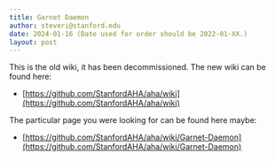 ```yaml
---
title: Garnet Daemon
author: steveri@stanford.edu
date: 2024-01-16 (Date used for order should be 2022-01-XX.)
layout: post
---
```


  
This is the old wiki, it has been decommissioned. The new wiki can be found here:
* [https://github.com/StanfordAHA/aha/wiki](https://github.com/StanfordAHA/aha/wiki)

The particular page you were looking for can be found here maybe:
* [https://github.com/StanfordAHA/aha/wiki/Garnet-Daemon](https://github.com/StanfordAHA/aha/wiki/Garnet-Daemon)

